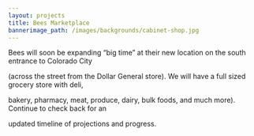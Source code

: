 ```yaml
---
layout: projects
title: Bees Marketplace
bannerimage_path: /images/backgrounds/cabinet-shop.jpg
---
```

Bees will soon be expanding “big time” at their new location on the south entrance to Colorado City

(across the street from the Dollar General store). We will have a full sized grocery store with deli,

bakery, pharmacy, meat, produce, dairy, bulk foods, and much more). Continue to check back for an

updated timeline of projections and progress.